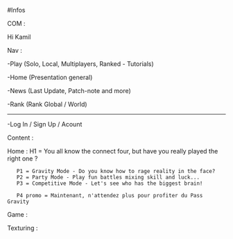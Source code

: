 #Infos

COM :

Hi Kamil


Nav : 

-Play
(Solo, Local, Multiplayers, Ranked - Tutorials)

-Home
(Presentation general)

-News
(Last Update, Patch-note and more)

-Rank
(Rank Global / World)

--------------------------

-Log In / Sign Up / Acount


Content :

Home : H1 = You all know the connect four, but have you really played the right one ?

       P1 = Gravity Mode - Do you know how to rage reality in the face?
       P2 = Party Mode - Play fun battles mixing skill and luck...
       P3 = Competitive Mode - Let's see who has the biggest brain!

       P4 promo = Maintenant, n'attendez plus pour profiter du Pass Gravity 


Game :



Texturing :